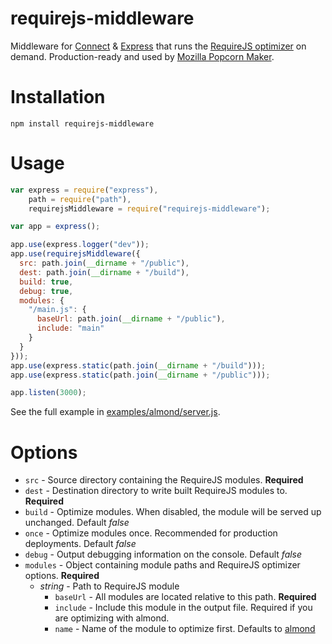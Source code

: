 # requirejs-middleware

Middleware for [Connect](https://github.com/senchalabs/connect) & [Express](http://expressjs.com) that runs the [RequireJS optimizer](http://requirejs.org/docs/optimization.html) on demand. Production-ready and used by [Mozilla Popcorn Maker](https://popcorn.webmaker.org).

# Installation

`npm install requirejs-middleware`

# Usage

```javascript
var express = require("express"),
    path = require("path"),
    requirejsMiddleware = require("requirejs-middleware");

var app = express();

app.use(express.logger("dev"));
app.use(requirejsMiddleware({
  src: path.join(__dirname + "/public"),
  dest: path.join(__dirname + "/build"),
  build: true,
  debug: true,
  modules: {
    "/main.js": {
      baseUrl: path.join(__dirname + "/public"),
      include: "main"
    }
  }
}));
app.use(express.static(path.join(__dirname + "/build")));
app.use(express.static(path.join(__dirname + "/public")));

app.listen(3000);
```

See the full example in [examples/almond/server.js](examples/almond/server.js).

# Options

* `src` - Source directory containing the RequireJS modules. **Required**
* `dest` - Destination directory to write built RequireJS modules to. **Required**
* `build` - Optimize modules. When disabled, the module will be served up unchanged. Default *false*
* `once` - Optimize modules once. Recommended for production deployments. Default *false*
* `debug` - Output debugging information on the console. Default *false*
* `modules` - Object containing module paths and RequireJS optimizer options. **Required**
  * *string* - Path to RequireJS module
    * `baseUrl` - All modules are located relative to this path. **Required**
    * `include` - Include this module in the output file. Required if you are optimizing with almond.
    * `name` - Name of the module to optimize first. Defaults to [almond](https://github.com/jrburke/almond)

